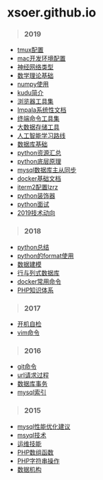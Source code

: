# xsoer.github.io

> ### 2019

* [tmux配置](2019/09-05-tmux配置.md)
* [mac开发环境配置](2019/09-05-mac开发环境配置.md)
* [神经网络类型](2019/09-02-神经网络类型.md)
* [数学理论基础](2019/09-01-数学理论基础.md)
* [numpy使用](2019/08-26-numpy使用.md)
* [kudu简介](2019/07-12-kudu简介.md)
* [浏览器工具集](2019/04-23-浏览器工具集.md)
* [Impala系统性文档](2019/04-22-Impala系统性文档.md)
* [终端命令工具集](2019/04-22-终端命令工具集.md)
* [大数据存储工具](2019/04-11-大数据存储工具.md)
* [人工智能学习路线](2019/04-09-人工智能学习路径.md)
* [数据库基础](2019/03-10-数据库基础.md)
* [python资源汇总](2019/03-10-python资源汇总.md)
* [python底层原理](2019/03-10-python底层原理.md)
* [mysql数据库主从同步](2019/03-10-mysql数据库主从同步.md)
* [docker基础文档](2019/03-10-docker基础文档.md)
* [iterm2配置lzrz](2019/03-09-iterm2配置lzrz.md)
* [python装饰器](2019/03-08-python装饰器.md)
* [python面试](2019/02-10-python面试.md)
* [2019技术动向](2019/01-01-2019技术动向.md)

> ### 2018

* [python总结](2018/12-02-python总结.md)
* [python的format使用](2018/10-26-python的format使用.md)
* [数据建模](2018/08-12-数据建模.md)
* [行与列式数据库](2018/08-10-行与列式数据库.md)
* [docker常用命令](2018/05-18-docker常用命令.md)
* [PHP知识体系](2018/03-02-PHP知识体系.md)

> ### 2017

* [开机自检](2017/09-28-开机自检.md)
* [vim命令](2017/03-12-vim命令.md)

> ### 2016

* [git命令](2016/12-24-git命令.md)
* [url请求过程](2016/05-23-url请求过程.md)
* [数据库事务](2016/03-25-数据库事务.md)
* [mysql索引](2016/03-10-mysql索引.md)

> ### 2015

* [mysql性能优化建议](2015/12-28-mysql性能优化建议.md)
* [msyql技术](2015/10-12-mysql技术.md)
* [运维技能](2015/10-01-运维技能.md)
* [PHP数组函数](2015/07-05-php数组函数.md)
* [PHP字符串操作](2015/06-12-php字符串操作.md)
* [数据机构](2015/03-10-数据结构.md)
